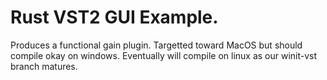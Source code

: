 # Rust VST2 GUI Example.

Produces a functional gain plugin. Targetted toward MacOS but should compile okay on windows. Eventually will compile on linux as our winit-vst branch matures.


